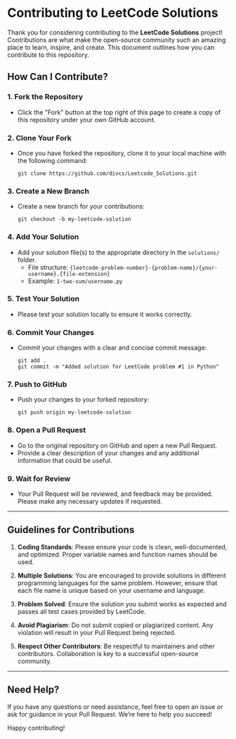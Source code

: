 
# Contributing to LeetCode Solutions

Thank you for considering contributing to the **LeetCode Solutions** project! Contributions are what make the open-source community such an amazing place to learn, inspire, and create. This document outlines how you can contribute to this repository.

## How Can I Contribute?

### 1. Fork the Repository

- Click the "Fork" button at the top right of this page to create a copy of this repository under your own GitHub account.

### 2. Clone Your Fork

- Once you have forked the repository, clone it to your local machine with the following command:
    ```
    git clone https://github.com/divcs/Leetcode_Solutions.git
    ```

### 3. Create a New Branch

- Create a new branch for your contributions:
    ```
    git checkout -b my-leetcode-solution
    ```

### 4. Add Your Solution

- Add your solution file(s) to the appropriate directory in the `solutions/` folder.
    - File structure: `{leetcode-problem-number}-{problem-name}/{your-username}.{file-extension}`
    - Example: `1-two-sum/username.py`

### 5. Test Your Solution

- Please test your solution locally to ensure it works correctly.

### 6. Commit Your Changes

- Commit your changes with a clear and concise commit message:
    ```
    git add .
    git commit -m "Added solution for LeetCode problem #1 in Python"
    ```

### 7. Push to GitHub

- Push your changes to your forked repository:
    ```
    git push origin my-leetcode-solution
    ```

### 8. Open a Pull Request

- Go to the original repository on GitHub and open a new Pull Request.
- Provide a clear description of your changes and any additional information that could be useful.

### 9. Wait for Review

- Your Pull Request will be reviewed, and feedback may be provided. Please make any necessary updates if requested.

---

## Guidelines for Contributions

1. **Coding Standards**: Please ensure your code is clean, well-documented, and optimized. Proper variable names and function names should be used.

2. **Multiple Solutions**: You are encouraged to provide solutions in different programming languages for the same problem. However, ensure that each file name is unique based on your username and language.

3. **Problem Solved**: Ensure the solution you submit works as expected and passes all test cases provided by LeetCode.

4. **Avoid Plagiarism**: Do not submit copied or plagiarized content. Any violation will result in your Pull Request being rejected.

5. **Respect Other Contributors**: Be respectful to maintainers and other contributors. Collaboration is key to a successful open-source community.

---

## Need Help?

If you have any questions or need assistance, feel free to open an issue or ask for guidance in your Pull Request. We’re here to help you succeed!

Happy contributing!
